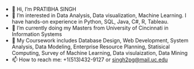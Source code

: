 - 👋 Hi, I’m PRATIBHA SINGH
- 👀 I’m interested in Data Analysis, Data visualization, Machine Learning. I have hands-on experience in Python, SQL, Java, C#, R, Tableau.
- 🌱 I’m currently doing my Masters from University of Cincinnati in Information Systems
- 💞️ My Coursework includes Database Design, Web Development, System Analysis, Data Modeling, Enterprise Resource Planning, Statisical Computing, Survey of Machine Learning, Data visulaization, Data Mining
- 📫 How to reach me: +1(513)432-9127 or singh2pg@mail.uc.edu

<!---
PratibhaSingh16/PratibhaSingh16 is a ✨ special ✨ repository because its `README.md` (this file) appears on your GitHub profile.
You can click the Preview link to take a look at your changes.
--->
